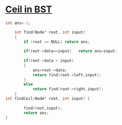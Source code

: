 <h1><a href="https://www.geeksforgeeks.org/problems/implementing-ceil-in-bst/1">Ceil in BST</a></h1>

```cpp
int ans=-1;

    int find(Node* root, int input)
    {
        if (root == NULL) return ans;
    
        if(root->data==input)   return ans=input;
    
        if(root->data > input)
        {
            ans=root->data;
            return find(root->left,input);
        }
        else
            return find(root->right,input);
    }
int findCeil(Node* root, int input) {
   
        find(root,input);
        return ans;
}
```